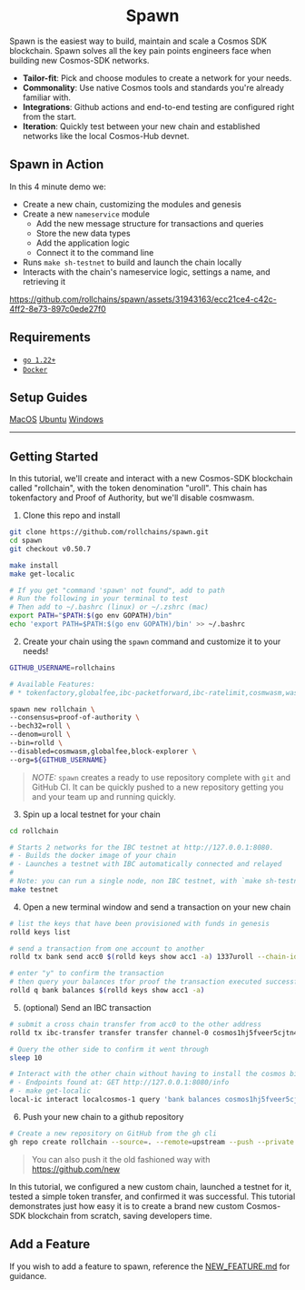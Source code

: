 <div align="center">
  <h1>Spawn</h1>
</div>

Spawn is the easiest way to build, maintain and scale a Cosmos SDK blockchain. Spawn solves all the key pain points engineers face when building new Cosmos-SDK networks.
  - **Tailor-fit**: Pick and choose modules to create a network for your needs.
  - **Commonality**: Use native Cosmos tools and standards you're already familiar with.
  - **Integrations**: Github actions and end-to-end testing are configured right from the start.
  - **Iteration**: Quickly test between your new chain and established networks like the local Cosmos-Hub devnet.

## Spawn in Action

In this 4 minute demo we:
- Create a new chain, customizing the modules and genesis
- Create a new `nameservice` module
  - Add the new message structure for transactions and queries
  - Store the new data types
  - Add the application logic
  - Connect it to the command line
- Runs `make sh-testnet` to build and launch the chain locally
- Interacts with the chain's nameservice logic, settings a name, and retrieving it

https://github.com/rollchains/spawn/assets/31943163/ecc21ce4-c42c-4ff2-8e73-897c0ede27f0

## Requirements

- [`go 1.22+`](https://go.dev/doc/install)
- [`Docker`](https://docs.docker.com/get-docker/)

## Setup Guides

[MacOS](./docs/SYSTEM_SETUP.md#macos-setup)
[Ubuntu](./docs/SYSTEM_SETUP.md#ubuntu-setup)
[Windows](./docs/SYSTEM_SETUP.md#windows-setup)

---

## Getting Started
In this tutorial, we'll create and interact with a new Cosmos-SDK blockchain called "rollchain", with the token denomination "uroll". This chain has tokenfactory and Proof of Authority, but we'll disable cosmwasm.

1. Clone this repo and install

```bash
git clone https://github.com/rollchains/spawn.git
cd spawn
git checkout v0.50.7

make install
make get-localic

# If you get "command 'spawn' not found", add to path
# Run the following in your terminal to test
# Then add to ~/.bashrc (linux) or ~/.zshrc (mac)
export PATH="$PATH:$(go env GOPATH)/bin"
echo 'export PATH=$PATH:$(go env GOPATH)/bin' >> ~/.bashrc
```

2. Create your chain using the `spawn` command and customize it to your needs!

```bash
GITHUB_USERNAME=rollchains

# Available Features:
# * tokenfactory,globalfee,ibc-packetforward,ibc-ratelimit,cosmwasm,wasm-light-client,optimistic-execution,ignite-cli,block-explorer

spawn new rollchain \
--consensus=proof-of-authority \
--bech32=roll \
--denom=uroll \
--bin=rolld \
--disabled=cosmwasm,globalfee,block-explorer \
--org=${GITHUB_USERNAME}


```

> *NOTE:* `spawn` creates a ready to use repository complete with `git` and GitHub CI. It can be quickly pushed to a new repository getting you and your team up and running quickly.

3. Spin up a local testnet for your chain

```bash
cd rollchain

# Starts 2 networks for the IBC testnet at http://127.0.0.1:8080.
# - Builds the docker image of your chain
# - Launches a testnet with IBC automatically connected and relayed
#
# Note: you can run a single node, non IBC testnet, with `make sh-testnet`.
make testnet
```

4. Open a new terminal window and send a transaction on your new chain

```bash
# list the keys that have been provisioned with funds in genesis
rolld keys list

# send a transaction from one account to another
rolld tx bank send acc0 $(rolld keys show acc1 -a) 1337uroll --chain-id=localchain-1

# enter "y" to confirm the transaction
# then query your balances tfor proof the transaction executed successfully
rolld q bank balances $(rolld keys show acc1 -a)
```

5. (optional) Send an IBC transaction

```bash
# submit a cross chain transfer from acc0 to the other address
rolld tx ibc-transfer transfer transfer channel-0 cosmos1hj5fveer5cjtn4wd6wstzugjfdxzl0xpxvjjvr 7uroll --from=acc0 --chain-id=localchain-1 --yes

# Query the other side to confirm it went through
sleep 10

# Interact with the other chain without having to install the cosmos binary
# - Endpoints found at: GET http://127.0.0.1:8080/info
# - make get-localic
local-ic interact localcosmos-1 query 'bank balances cosmos1hj5fveer5cjtn4wd6wstzugjfdxzl0xpxvjjvr'
```

6. Push your new chain to a github repository

```bash
# Create a new repository on GitHub from the gh cli
gh repo create rollchain --source=. --remote=upstream --push --private
```

> You can also push it the old fashioned way with https://github.com/new

In this tutorial, we configured a new custom chain, launched a testnet for it, tested a simple token transfer, and confirmed it was successful. This tutorial demonstrates just how easy it is to create a brand new custom Cosmos-SDK blockchain from scratch, saving developers time.

## Add a Feature

If you wish to add a feature to spawn, reference the [NEW_FEATURE.md](./docs/NEW_FEATURE.md) for guidance.
